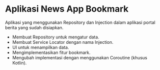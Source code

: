 # Aplikasi News App Bookmark
Aplikasi yang menggunakan Repository dan Injection dalam aplikasi portal berita yang sudah disiapkan.

- Membuat Repository untuk mengatur data.
- Membuat Service Locator dengan nama Injection.
- UI untuk menampilkan data.
- Mengimplementasikan fitur bookmark.
- Mengubah implementasi dengan menggunakan Coroutine (khusus Kotlin).
